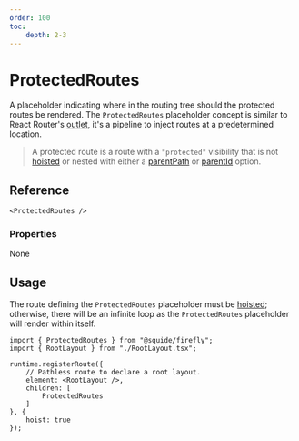 ```yaml
---
order: 100
toc:
    depth: 2-3
---
```


# ProtectedRoutes

A placeholder indicating where in the routing tree should the protected routes be rendered. The `ProtectedRoutes` placeholder concept is similar to React Router's [outlet](https://reactrouter.com/en/main/components/outlet), it's a pipeline to inject routes at a predetermined location.

> A protected route is a route with a `"protected"` visibility that is not [hoisted](../runtime/runtime-class.md#register-an-hoisted-route) or nested with either a [parentPath](../runtime/runtime-class.md#register-nested-routes) or [parentId](../runtime/runtime-class.md#register-a-route-with-an-id) option.

## Reference

```tsx
<ProtectedRoutes />
```

### Properties

None

## Usage

The route defining the `ProtectedRoutes` placeholder must be [hoisted](../runtime/runtime-class.md#register-an-hoisted-route); otherwise, there will be an infinite loop as the `ProtectedRoutes` placeholder will render within itself.

```tsx !#8,11 shell/src/register.tsx
import { ProtectedRoutes } from "@squide/firefly";
import { RootLayout } from "./RootLayout.tsx";

runtime.registerRoute({
    // Pathless route to declare a root layout.
    element: <RootLayout />,
    children: [
        ProtectedRoutes
    ]
}, {
    hoist: true
});
```
